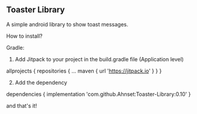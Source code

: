 ## Toaster Library

A simple android library to show toast messages.

How to install?

Gradle:

1. Add Jitpack to your project in the build.gradle file (Application level)

allprojects {
    repositories {
        ...
        maven { url 'https://jitpack.io' }
    }
}

2. Add the dependency

dependencies {
    implementation 'com.github.Ahnset:Toaster-Library:0.10'
}

and that's it!
